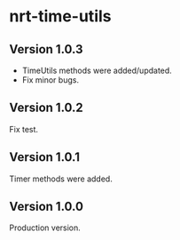 # nrt-time-utils

## Version 1.0.3

- TimeUtils methods were added/updated.
- Fix minor bugs.

## Version 1.0.2
Fix test.

## Version 1.0.1
Timer methods were added.

## Version 1.0.0

Production version.